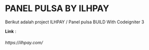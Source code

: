 <h1>PANEL PULSA BY ILHPAY</h1>

<p>Berikut adalah project ILHPAY / Panel pulsa BUILD With Codeigniter 3</p>
<b>Link</b> : <h6>https://ilhpay.com/</h6>

